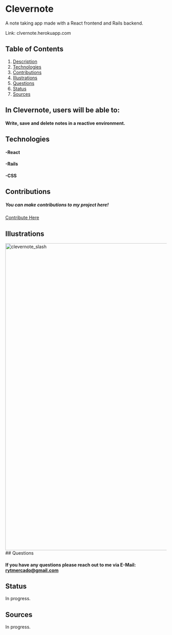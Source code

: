 # Clevernote
A note taking app made with a React frontend and Rails backend.

Link: clvernote.herokuapp.com

## Table of Contents
1. [Description](#description)
2. [Technologies](#technologies)
3. [Contributions](#contributions)
4. [Illustrations](#illustrations)
5. [Questions](#questions)
6. [Status](#status)
7. [Sources](#sources)

## In Clevernote, users will be able to: <a name="description"></a>
#### Write, save and delete notes in a reactive environment.

## Technologies <a name="technologies"></a>
#### -React
#### -Rails
#### -CSS

## Contributions <a name="contributions"></a>

##### You can make contributions to my project here!
 <a href="https://github.com/rytmercado">Contribute Here</a>
 
## Illustrations <a name="illustrations"></a>

<img width="960" alt="clevernote_slash" src="https://user-images.githubusercontent.com/83959916/144643722-584fe0d0-ddb6-474b-ace1-2816b4156774.png">
## Questions <a name="questions"></a>

#### If you have any questions please reach out to me via E-Mail: rytmercado@gmail.com

## Status <a name="status"></a>

In progress.
## Sources <a name="sources"></a>

In progress.
